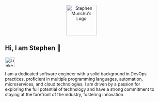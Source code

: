 <div align="center">
  <img src="https://res.cloudinary.com/murste/image/upload/v1698907632/stevolve_x8ioeu.png" alt="Stephen Murichu's Logo" width="100" />
</div>

<h2>Hi, I am Stephen 🤝</h2>

<a href="https://www.linkedin.com/in/your-linkedin-profile-url" target="_blank">
  <img src="linkedin-icon-url.png" alt="LinkedIn" width="32" />
</a>

<p>
  I am a dedicated software engineer with a solid background in DevOps practices, proficient in multiple programming languages, automation, microservices, and cloud technologies. I am driven by a passion for exploring the full potential of technology and have a strong commitment to staying at the forefront of the industry, fostering innovation.
</p>

